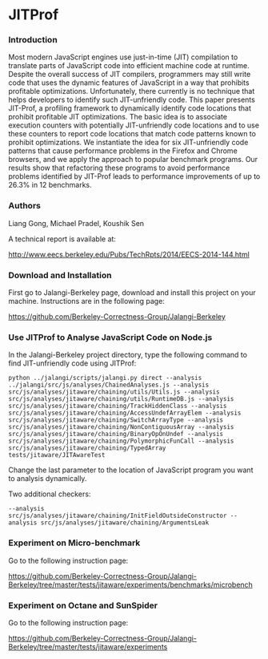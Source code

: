 JITProf
=======
### Introduction

Most modern JavaScript engines use just-in-time (JIT) compilation to translate parts of JavaScript code into efficient machine code at runtime. Despite the overall success of JIT compilers, programmers may still write code that uses the dynamic features of JavaScript in a way that prohibits profitable optimizations. Unfortunately, there currently is no technique that helps developers to identify such JIT-unfriendly code. This paper presents JIT-Prof, a profiling framework to dynamically identify code locations that prohibit profitable JIT optimizations. The basic idea is to associate execution counters with potentially JIT-unfriendly code locations and to use these counters to report code locations that match code patterns known to prohibit optimizations. We instantiate the idea for six JIT-unfriendly code patterns that cause performance problems in the Firefox and Chrome browsers, and we apply the approach to popular benchmark programs. Our results show that refactoring these programs to avoid performance problems identified by JIT-Prof leads to performance improvements of up to 26.3% in 12 benchmarks.

### Authors
Liang Gong, Michael Pradel, Koushik Sen

A technical report is available at:

http://www.eecs.berkeley.edu/Pubs/TechRpts/2014/EECS-2014-144.html

### Download and Installation

First go to Jalangi-Berkeley page, download and install this project on your machine.
Instructions are in the following page:

https://github.com/Berkeley-Correctness-Group/Jalangi-Berkeley

### Use JITProf to Analyse JavaScript Code on Node.js

In the Jalangi-Berkeley project directory, type the following command to find JIT-unfriendly code using JITProf:
```
python ../jalangi/scripts/jalangi.py direct --analysis ../jalangi/src/js/analyses/ChainedAnalyses.js --analysis src/js/analyses/jitaware/chaining/utils/Utils.js --analysis src/js/analyses/jitaware/chaining/utils/RuntimeDB.js --analysis src/js/analyses/jitaware/chaining/TrackHiddenClass --analysis src/js/analyses/jitaware/chaining/AccessUndefArrayElem --analysis src/js/analyses/jitaware/chaining/SwitchArrayType --analysis src/js/analyses/jitaware/chaining/NonContiguousArray --analysis src/js/analyses/jitaware/chaining/BinaryOpOnUndef --analysis src/js/analyses/jitaware/chaining/PolymorphicFunCall --analysis src/js/analyses/jitaware/chaining/TypedArray tests/jitaware/JITAwareTest
```

Change the last parameter to the location of JavaScript program you want to analysis dynamically.

Two additional checkers:
```
--analysis src/js/analyses/jitaware/chaining/InitFieldOutsideConstructor --analysis src/js/analyses/jitaware/chaining/ArgumentsLeak
```

### Experiment on Micro-benchmark

Go to the following instruction page:

https://github.com/Berkeley-Correctness-Group/Jalangi-Berkeley/tree/master/tests/jitaware/experiments/benchmarks/microbench

### Experiment on Octane and SunSpider

Go to the following instruction page:

https://github.com/Berkeley-Correctness-Group/Jalangi-Berkeley/tree/master/tests/jitaware/experiments
